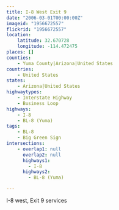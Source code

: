 ```yaml
---
title: I-8 West Exit 9
date: "2006-03-01T00:00:00Z"
imageid: "1956672557"
flickrid: "1956672557"
location:
    latitude: 32.670728
    longitude: -114.472475
places: []
counties:
    - Yuma County|Arizona|United States
countries:
    - United States
states:
    - Arizona|United States
highwaytypes:
    - Interstate Highway
    - Business Loop
highways:
    - I-8
    - BL-8 (Yuma)
tags:
    - BL-8
    - Big Green Sign
intersections:
    - overlap1: null
      overlap2: null
      highways1:
        - I-8
      highways2:
        - BL-8 (Yuma)

---
```

I-8 west, Exit 9 services